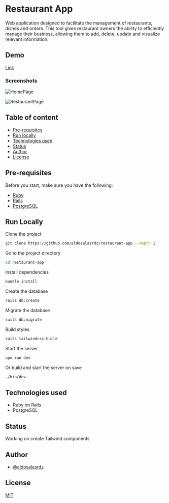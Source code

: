 # Restaurant App

Web application designed to facilitate the management of restaurants, dishes and orders. This tool gives restaurant owners the ability to efficiently manage their business, allowing them to add, delete, update and visualize relevant information.

## Demo

[Link](https://restaurant-app-production-1aa5.up.railway.app/)

### Screenshots

![HomePage](https://github.com/aldosalasrdz/restaurant-app/assets/52344459/69c01772-efc1-4061-9ef4-459f8ae45a7b)

![RestaurantPage](https://github.com/aldosalasrdz/restaurant-app/assets/52344459/be133ee3-6916-450d-8bf3-36297cd66de4)

## Table of content

- [Pre-requisites](#pre-requisites)
- [Run locally](#run-locally)
- [Technologies used](#technologies-used)
- [Status](#status)
- [Author](#author)
- [License](#license)

## Pre-requisites

Before you start, make sure you have the following:

- [Ruby](https://www.ruby-lang.org/)
- [Rails](https://rubyonrails.org/)
- [PostgreSQL](https://www.postgresql.org/)

## Run Locally

Clone the project

```sh
git clone https://github.com/aldosalasrdz/restaurant-app --depth 1
```

Go to the project directory

```sh
cd restaurant-app
```

Install dependencies

```sh
bundle install
```

Create the database

```sh
rails db:create
```

Migrate the database

```sh
rails db:migrate
```

Build styles

```sh
rails tailwindcss:build
```

Start the server

```sh
npm run dev
```

Or build and start the server on save

```sh
./bin/dev
```

## Technologies used

- Ruby on Rails
- PostgreSQL

## Status

Working on create Tailwind components

## Author

- [@aldosalasrdz](https://www.github.com/aldosalasrdz)

## License

[MIT](https://choosealicense.com/licenses/mit/)
